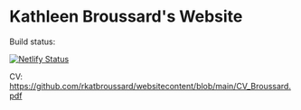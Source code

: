 # Kathleen Broussard's Website

Build status:

[![Netlify Status](https://api.netlify.com/api/v1/badges/c14706f2-1f45-4cdb-b27a-1f1698c3625f/deploy-status)](https://app.netlify.com/sites/kathleen-broussard/deploys)

CV: https://github.com/rkatbroussard/websitecontent/blob/main/CV_Broussard.pdf
